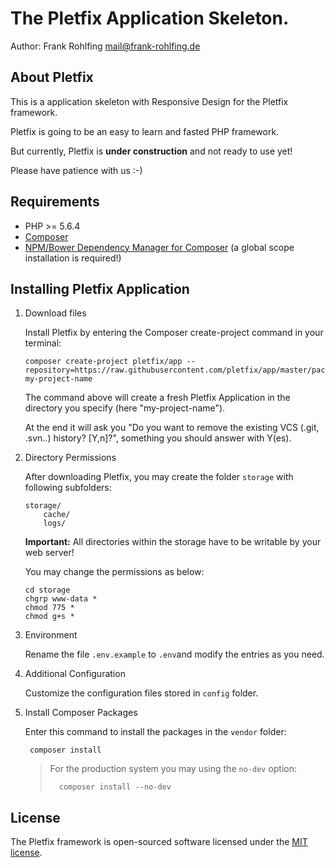 # The Pletfix Application Skeleton.

Author: Frank Rohlfing <mail@frank-rohlfing.de>

## About Pletfix

This is a application skeleton with Responsive Design for the Pletfix framework.

Pletfix is going to be an easy to learn and fasted PHP framework.

But currently, Pletfix is **under construction** and not ready to use yet!

Please have patience with us :-)

## Requirements

- PHP >= 5.6.4
- [Composer](https://getcomposer.org/)
- [NPM/Bower Dependency Manager for Composer](https://github.com/fxpio/composer-asset-plugin/blob/master/Resources/doc/index.md) (a global scope installation is required!)

## Installing Pletfix Application
 
1. Download files

    Install Pletfix by entering the Composer create-project command in your terminal:
    
    ~~~
    composer create-project pletfix/app --repository=https://raw.githubusercontent.com/pletfix/app/master/packages.json my-project-name
    ~~~
    
    The command above will create a fresh Pletfix Application in the directory you specify (here "my-project-name").
    
    At the end it will ask you "Do you want to remove the existing VCS (.git, .svn..) history? [Y,n]?", something you should answer with Y(es).

2. Directory Permissions

    After downloading Pletfix, you may create the folder `storage` with following subfolders:
    
    ~~~
    storage/
        cache/
        logs/
    ~~~
    
    **Important:** All directories within the storage have to be writable by your web server! 
    
    You may change the permissions as below:
    
    ~~~
    cd storage
    chgrp www-data *
    chmod 775 *
    chmod g+s *
    ~~~

3. Environment

    Rename the file `.env.example` to `.env`and modify the entries as you need.
 
4. Additional Configuration

    Customize the configuration files stored in `config` folder.

5. Install Composer Packages

    Enter this command to install the packages in the `vendor` folder:
        
        composer install
        
    > For the production system you may using the `no-dev` option:        
    >    
    >       composer install --no-dev
    
## License

The Pletfix framework is open-sourced software licensed under the [MIT license](http://opensource.org/licenses/MIT).
 
